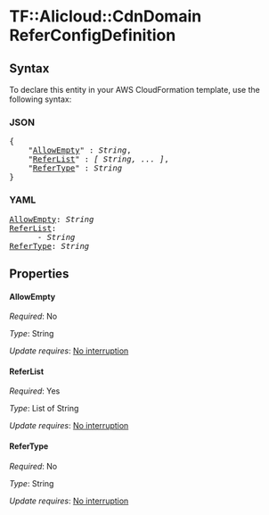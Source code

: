 # TF::Alicloud::CdnDomain ReferConfigDefinition

## Syntax

To declare this entity in your AWS CloudFormation template, use the following syntax:

### JSON

<pre>
{
    "<a href="#allowempty" title="AllowEmpty">AllowEmpty</a>" : <i>String</i>,
    "<a href="#referlist" title="ReferList">ReferList</a>" : <i>[ String, ... ]</i>,
    "<a href="#refertype" title="ReferType">ReferType</a>" : <i>String</i>
}
</pre>

### YAML

<pre>
<a href="#allowempty" title="AllowEmpty">AllowEmpty</a>: <i>String</i>
<a href="#referlist" title="ReferList">ReferList</a>: <i>
      - String</i>
<a href="#refertype" title="ReferType">ReferType</a>: <i>String</i>
</pre>

## Properties

#### AllowEmpty

_Required_: No

_Type_: String

_Update requires_: [No interruption](https://docs.aws.amazon.com/AWSCloudFormation/latest/UserGuide/using-cfn-updating-stacks-update-behaviors.html#update-no-interrupt)

#### ReferList

_Required_: Yes

_Type_: List of String

_Update requires_: [No interruption](https://docs.aws.amazon.com/AWSCloudFormation/latest/UserGuide/using-cfn-updating-stacks-update-behaviors.html#update-no-interrupt)

#### ReferType

_Required_: No

_Type_: String

_Update requires_: [No interruption](https://docs.aws.amazon.com/AWSCloudFormation/latest/UserGuide/using-cfn-updating-stacks-update-behaviors.html#update-no-interrupt)

